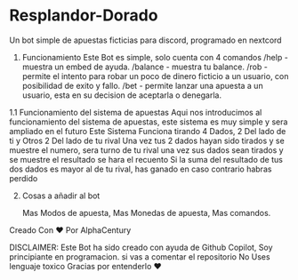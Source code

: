 # Resplandor-Dorado
Un bot simple de apuestas ficticias para discord, programado en nextcord

1. Funcionamiento
Este Bot es simple, solo cuenta con 4 comandos
/help - muestra un embed de ayuda.
/balance - muestra tu balance.
/rob <usuario> - permite el intento para robar un poco de dinero ficticio a un usuario, con posibilidad de exito y fallo.
/bet <cantidad> <usuario> - permite lanzar una apuesta a un usuario, esta en su decision de aceptarla o denegarla.

1.1 Funcionamiento del sistema de apuestas
   Aqui nos introducimos al funcionamiento del sistema de apuestas, este sistema es muy simple y sera ampliado en el futuro
   Este Sistema Funciona tirando 4 Dados, 2 Del lado de ti y Otros 2 Del lado de tu rival
   Una vez tus 2 dados hayan sido tirados y se muestre el numero, sera turno de tu rival una vez sus dados sean tirados y se muestre el resultado se hara el recuento
   Si la suma del resultado de tus dos dados es mayor al de tu rival, has ganado
   en caso contrario habras perdido

2. Cosas a añadir al bot
   
   Mas Modos de apuesta,
   Mas Monedas de apuesta,
   Mas comandos.

Creado Con :heart: Por AlphaCentury

DISCLAIMER: Este Bot ha sido creado con ayuda de Github Copilot, Soy principiante en programacion. si vas a comentar el repositorio No Uses lenguaje toxico
Gracias por entenderlo :heart:
